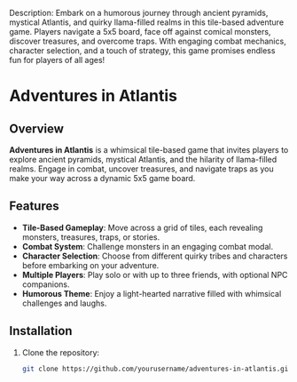 Description: Embark on a humorous journey through ancient pyramids, mystical Atlantis, and quirky llama-filled realms in this tile-based adventure game. Players navigate a 5x5 board, face off against comical monsters, discover treasures, and overcome traps. With engaging combat mechanics, character selection, and a touch of strategy, this game promises endless fun for players of all ages!

# Adventures in Atlantis

## Overview

**Adventures in Atlantis** is a whimsical tile-based game that invites players to explore ancient pyramids, mystical Atlantis, and the hilarity of llama-filled realms. Engage in combat, uncover treasures, and navigate traps as you make your way across a dynamic 5x5 game board.

## Features

- **Tile-Based Gameplay**: Move across a grid of tiles, each revealing monsters, treasures, traps, or stories.
- **Combat System**: Challenge monsters in an engaging combat modal.
- **Character Selection**: Choose from different quirky tribes and characters before embarking on your adventure.
- **Multiple Players**: Play solo or with up to three friends, with optional NPC companions.
- **Humorous Theme**: Enjoy a light-hearted narrative filled with whimsical challenges and laughs.

## Installation

1. Clone the repository:
   ```bash
   git clone https://github.com/yourusername/adventures-in-atlantis.git
   ```
